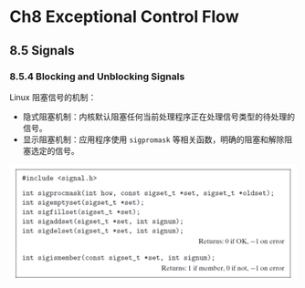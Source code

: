 # Ch8 Exceptional Control Flow

## 8.5 Signals

### 8.5.4 Blocking and Unblocking Signals

Linux 阻塞信号的机制：

* 隐式阻塞机制：内核默认阻塞任何当前处理程序正在处理信号类型的待处理的信号。
* 显示阻塞机制：应用程序使用 `sigpromask` 等相关函数，明确的阻塞和解除阻塞选定的信号。

![image-20220803223354314](assets/image-20220803223354314.png)